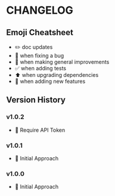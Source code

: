 # CHANGELOG

## Emoji Cheatsheet
- :pencil2: doc updates
- :bug: when fixing a bug
- :rocket: when making general improvements
- :white_check_mark: when adding tests
- :arrow_up: when upgrading dependencies
- :tada: when adding new features

## Version History

### v1.0.2

- :rocket: Require API Token

### v1.0.1

- :rocket: Initial Approach

### v1.0.0

- :rocket: Initial Approach

